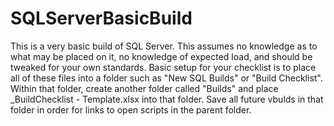 # SQLServerBasicBuild
This is a very basic build of SQL Server. This assumes no knowledge as to what may be placed on it, no knowledge of expected load, and should be tweaked for your own standards. Basic setup for your checklist is to place all of these files into a folder such as "New SQL Builds" or "Build Checklist". Within that folder, create another folder called "Builds" and place _BuildChecklist - Template.xlsx into that folder. Save all future vbulds in that folder in order for links to open scripts in the parent folder.
